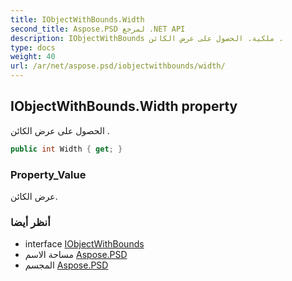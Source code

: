 ```yaml
---
title: IObjectWithBounds.Width
second_title: Aspose.PSD لمرجع .NET API
description: IObjectWithBounds ملكية. الحصول على عرض الكائن .
type: docs
weight: 40
url: /ar/net/aspose.psd/iobjectwithbounds/width/
---
```

## IObjectWithBounds.Width property

الحصول على عرض الكائن .

```csharp
public int Width { get; }
```

### Property_Value

عرض الكائن.

### أنظر أيضا

* interface [IObjectWithBounds](../)
* مساحة الاسم [Aspose.PSD](../../iobjectwithbounds/)
* المجسم [Aspose.PSD](../../../)


